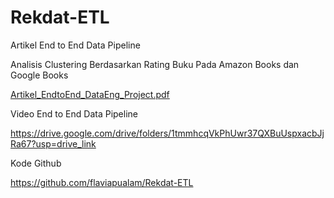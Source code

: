 # Rekdat-ETL

Artikel End to End Data Pipeline

Analisis Clustering Berdasarkan Rating Buku Pada Amazon Books dan Google Books

[Artikel_EndtoEnd_DataEng_Project.pdf](https://github.com/user-attachments/files/17838589/Artikel_EndtoEnd_DataEng_Project.pdf)

Video End to End Data Pipeline

https://drive.google.com/drive/folders/1tmmhcqVkPhUwr37QXBuUspxacbJjRa67?usp=drive_link

Kode Github

https://github.com/flaviapualam/Rekdat-ETL
